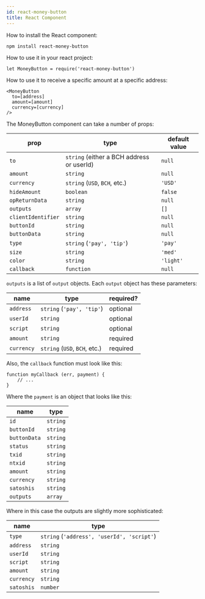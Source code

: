 ```yaml
---
id: react-money-button
title: React Component
---
```


How to install the React component:

```
npm install react-money-button
```

How to use it in your react project:

```
let MoneyButton = require('react-money-button')
```

How to use it to receive a specific amount at a specific address:

```
<MoneyButton
  to=[address]
  amount=[amount]
  currency=[currency]
/>
```

The MoneyButton component can take a number of props:

| prop           | type                                      | default value |
| -------------- | ----------------------------------------- | ------------- |
| `to`           | `string` (either a BCH address or userId) | `null`        |
| `amount`       | `string`                                  | `null`        |
| `currency`     | `string` (`USD`, `BCH`, etc.)             | `'USD'`       |
| `hideAmount`   | `boolean`                                 | `false`       |
| `opReturnData` | `string`                                  | `null`        |
| `outputs`      | `array`                                   | `[]`          |
| `clientIdentifier`       | `string`                                  | `null`        |
| `buttonId`     | `string`                                  | `null`        |
| `buttonData`   | `string`                                  | `null`        |
| `type`         | `string` (`'pay', 'tip'`)                 | `'pay'`       |
| `size`         | `string`                                  | `'med'`       |
| `color`        | `string`                                  | `'light'`     |
| `callback`     | `function`                                | `null`        |

`outputs` is a list of `output` objects. Each `output` object has these parameters:

| name       | type                          | required? |
| ---------- | ----------------------------- | --------- |
| `address`  | `string` (`'pay', 'tip'`)     | optional  |
| `userId`   | `string`                      | optional  |
| `script`   | `string`                      | optional  |
| `amount`   | `string`                      | required  |
| `currency` | `string` (`USD`, `BCH`, etc.) | required  |

Also, the `callback` function must look like this:

```
function myCallback (err, payment) {
    // ...
}
```

Where the `payment` is an object that looks like this:

| name         | type     |
| ------------ | -------- |
| `id`         | `string` |
| `buttonId`   | `string` |
| `buttonData` | `string` |
| `status`     | `string` |
| `txid`       | `string` |
| `ntxid`      | `string` |
| `amount`     | `string` |
| `currency`   | `string` |
| `satoshis`   | `string` |
| `outputs`    | `array`  |

Where in this case the outputs are slightly more sophisticated:

| name       | type                                       |
| ---------- | ------------------------------------------ |
| `type`     | `string` (`'address', 'userId', 'script'`) |
| `address`  | `string`                                   |
| `userId`   | `string`                                   |
| `script`   | `string`                                   |
| `amount`   | `string`                                   |
| `currency` | `string`                                   |
| `satoshis` | `number`                                   |
